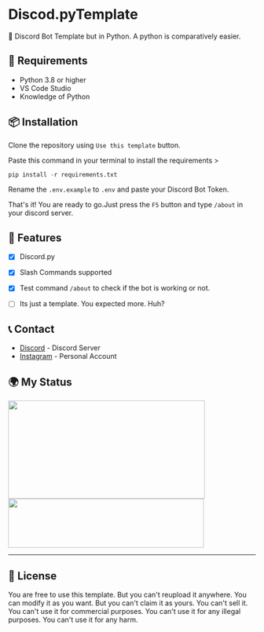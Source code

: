 # Discod.pyTemplate

🤖 Discord Bot Template but in Python. A python is comparatively easier.

## 📝 Requirements

- Python 3.8 or higher
- VS Code Studio
- Knowledge of Python

## 📦 Installation

Clone the repository using `Use this template` button.

Paste this command in your terminal to install the requirements >

```python
pip install -r requirements.txt
```

Rename the `.env.example` to `.env` and paste your Discord Bot Token.

That's it! You are ready to go.Just press the `F5` button and type `/about` in your discord server.

## 📝 Features

- [x] Discord.py
- [x] Slash Commands supported
- [x] Test command `/about` to check if the bot is working or not.
- [ ] Its just a template. You expected more. Huh?


## 📞 Contact

- [Discord](https://discord.gg/invite/rraBbMQraQ) - Discord Server
- [Instagram](https://instagram.com/hellofaizan) - Personal Account

## 🌍 My Status

<a href="https://discord.com/users/890232380265222215">
     <img src="https://lanyard.cnrad.dev/api/890232380265222215?idleMessage=Just%20Chillin..." width="400" height="200" />
</a>
<br>
<a href="https://discord.gg/invite/rraBbMQraQ">
     <img src="https://invidget.switchblade.xyz/EHthxHRUmr" width="398" height="100" />
</a>

<hr>

## 📝 License

You are free to use this template. But you can't reupload it anywhere. You can modify it as you want. But you can't claim it as yours. You can't sell it. You can't use it for commercial purposes. You can't use it for any illegal purposes. You can't use it for any harm.

